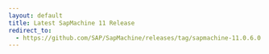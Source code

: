 ```yaml
---
layout: default
title: Latest SapMachine 11 Release
redirect_to:
  - https://github.com/SAP/SapMachine/releases/tag/sapmachine-11.0.6.0.1
---
```

